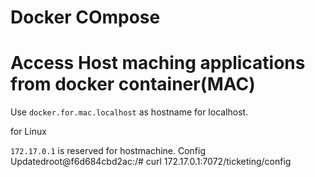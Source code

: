 # Docker COmpose


# Access Host maching applications from docker container(MAC) 

Use `docker.for.mac.localhost` as hostname for localhost.


for Linux 

`172.17.0.1` is reserved for hostmachine.
Config Updatedroot@f6d684cbd2ac:/# curl 172.17.0.1:7072/ticketing/config

